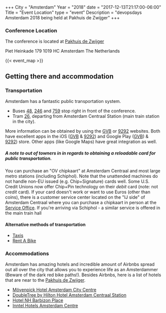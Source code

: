 +++
City = "Amsterdam"
Year = "2018"
date = "2017-12-13T21:17:00-06:00"
Title = "Event Location"
type = "event"
Description = "devopsdays Amsterdam 2018 being held at Pakhuis de Zwijger"
+++

### Conference Location

The conference is located at [Pakhuis de Zwijger](http://www.dezwijger.nl/ "Website of Pakhuis de Zwijger")

Piet Heinkade 179
1019 HC Amsterdam
The Netherlands

{{< event_map >}}

## Getting there and accommodation

### Transportation

Amsterdam has a fantastic public transportation system.
- Buses [48](http://maps.gvb.nl/en/lijnen/48), [246](http://maps.gvb.nl/en/lijnen/246) and [759](http://maps.gvb.nl/en/lijnen/759) stop right in front of the conference.
- Tram [26](http://maps.gvb.nl/en/lijnen/26), departing from Amsterdam Centraal Station (main train station in the city).

More information can be obtained by using the [GVB](http://en.gvb.nl/) or [9292](http://9292.nl/en) websites. Both have excellent apps in the iOS ([GVB](https://itunes.apple.com/nl/app/gvb/id370393784) & [9292](https://itunes.apple.com/nl/app/9292/id556557690)) and Google Play ([GVB](https://play.google.com/store/apps/details?id=nl.moopmobility.gvb&hl=en)) & [9292](https://play.google.com/store/apps/details?id=nl.negentwee&hl=en)) store. Other apps (like Google Maps) have great integration as well.

##### A note to out of towners in in regards to obtaining a reloadable card for public transportation.

You can purchase an "OV chipkaart" at Amsterdam Centraal and most large metro stations (including Schiphol). Note that the unattended machines do not handle non-EU issued (e.g. Chip+Signature) cards well. Some U.S. Credit Unions now offer Chip+Pin technology on their *debit* card (note: not *credit* card). If your card doesn't work or want to use Euros (other than coins), there is a customer service center located on the "IJ side" of Amsterdam Centraal where you can purchase a chipkaart in person at the [Service Office](https://www.nsinternational.nl/en/tickets-services/opening-hours-ticket-and-service-shops "Link to NS International Service Office"). If you're arriving via Schiphol - a similar service is offered in the main train hall

#### Alternative methods of transportation
- [Taxis](http://www.iamsterdam.com/en/visiting/plan-your-trip/getting-around/taxis)
- [Rent A Bike](http://www.iamsterdam.com/en/visiting/plan-your-trip/getting-around/rental/bike-hire)

### Accommodations
Amsterdam has amazing hotels and incredible amount of Airbnbs spread out all over the city that allows you to experience life as an Amsterdammer (Beware of the dark red bike paths!). Besides Airbnbs, here is a list of hotels that are near to the [Pakhuis de Zwijger](http://www.dezwijger.nl/ "Website of Pakhuis de Zwijger").

* [Mövenpick Hotel Amsterdam City Centre](http://www.movenpick.com/en/europe/netherlands/amsterdam/hotel-amsterdam/overview/)
* [DoubleTree by Hilton Hotel Amsterdam Centraal Station](http://doubletree3.hilton.com/en/hotels/netherlands/doubletree-by-hilton-amsterdam-centraal-station-AMSCSDI/index.html)
* [Hotel NH Barbizon Place](http://www.nh-hotels.nl/hotel/nh-collection-amsterdam-barbizon-palace)
* [Inntel Hotels Amsterdam Centre](http://www.inntelhotelsamsterdamcentre.nl/)
